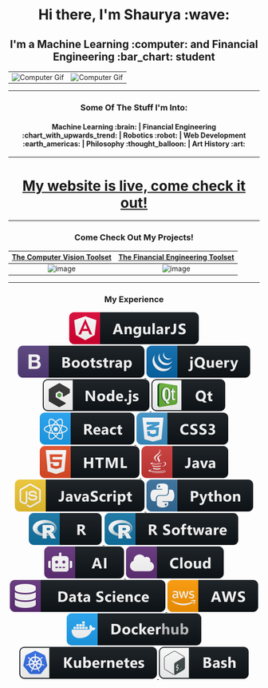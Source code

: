 <h1 align="center">Hi there, I'm Shaurya :wave:</h1>

<h2 align="center">I'm a Machine Learning :computer: and Financial Engineering :bar_chart: student</h2>
<table style="border: none">
  <tr>
    <td><img align="right" alt="Computer Gif" src="https://media.giphy.com/media/836HiJc7pgzy8iNXCn/giphy.gif"/></td>
    <td><img align="right" alt="Computer Gif" src="https://media.giphy.com/media/13HgwGsXF0aiGY/giphy.gif"/></td>
  </tr>
</table>

---
<h3 align="center">Some Of The Stuff I'm Into:</h3>
<h4 align="center">Machine Learning :brain: | Financial Engineering :chart_with_upwards_trend: | Robotics :robot: | Web Development :earth_americas: | Philosophy :thought_balloon: | Art History :art:</h4>

---

<h1 align="center"><a href="https://shaurya-chandhoke.github.io" target="_blank">My website is live, come check it out!</a></h1>

---
<h3 align="center">Come Check Out My Projects!</h3>

<div align="center">
  
| [The Computer Vision Toolset](https://github.com/users/shaurya-chandhoke/projects/2) | [The Financial Engineering Toolset](https://github.com/users/shaurya-chandhoke/projects/1) |
|:--: |:--:|
|![image](https://user-images.githubusercontent.com/38062430/120955812-3b239280-c720-11eb-8769-e2ed227ca620.png)| ![image](https://user-images.githubusercontent.com/38062430/142704409-a7ac5fdb-f43f-41b7-a534-720ba72f51e3.png)

</div>  

---


<h3 align="center">My Experience</h3>

<div>
<p align="center">
   <a href="#">
    <img src="https://github.com/MikeCodesDotNET/ColoredBadges/blob/master/svg/dev/frameworks/angular.svg" alt="Angular" style="vertical-align:top margin:6px 4px">
  </a>
  <a href="#">
    <img src="https://github.com/MikeCodesDotNET/ColoredBadges/blob/master/svg/dev/frameworks/bootstrap.svg" alt="Bootstrap" style="vertical-align:top margin:6px 4px">
  </a>
    <a href="#">
    <img src="https://github.com/MikeCodesDotNET/ColoredBadges/blob/master/svg/dev/frameworks/jquery.svg" alt="jQuery" style="vertical-align:top margin:6px 4px">
  </a>  
    <a href="#">
    <img src="https://github.com/MikeCodesDotNET/ColoredBadges/blob/master/svg/dev/frameworks/nodejs_larger.svg" alt="NodeJS" style="vertical-align:top margin:6px 4px">
  </a>  
    <a href="#">
    <img src="https://github.com/MikeCodesDotNET/ColoredBadges/blob/master/svg/dev/frameworks/qt.svg" alt="Qt" style="vertical-align:top margin:6px 4px">
  </a>  
    <a href="#">
    <img src="https://github.com/MikeCodesDotNET/ColoredBadges/blob/master/svg/dev/frameworks/react.svg" alt="React" style="vertical-align:top margin:6px 4px">
  </a>  
    <a href="#">
    <img src="https://github.com/MikeCodesDotNET/ColoredBadges/blob/master/svg/dev/languages/css3.svg" alt="CSS" style="vertical-align:top margin:6px 4px">
  </a>  
    <a href="#">
    <img src="https://github.com/MikeCodesDotNET/ColoredBadges/blob/master/svg/dev/languages/html.svg" alt="HTML" style="vertical-align:top margin:6px 4px">
  </a>  
    <a href="#">
    <img src="https://github.com/MikeCodesDotNET/ColoredBadges/blob/master/svg/dev/languages/java.svg" alt="Java" style="vertical-align:top margin:6px 4px">
  </a>  
    <a href="#">
    <img src="https://github.com/MikeCodesDotNET/ColoredBadges/blob/master/svg/dev/languages/js.svg" alt="JavaScript" style="vertical-align:top margin:6px 4px">
  </a>  
    <a href="#">
    <img src="https://github.com/MikeCodesDotNET/ColoredBadges/blob/master/svg/dev/languages/python.svg" alt="Python" style="vertical-align:top margin:6px 4px">
  </a>  
    <a href="#">
    <img src="https://github.com/MikeCodesDotNET/ColoredBadges/blob/master/svg/dev/languages/r.svg" alt="R" style="vertical-align:top margin:6px 4px">
  </a>  
    <a href="#">
    <img src="https://github.com/MikeCodesDotNET/ColoredBadges/blob/master/svg/dev/languages/rsoftware.svg" alt="RSoft" style="vertical-align:top margin:6px 4px">
  </a>  
    <a href="#">
    <img src="https://github.com/MikeCodesDotNET/ColoredBadges/blob/master/svg/dev/misc/ai.svg" alt="AI" style="vertical-align:top margin:6px 4px">
  </a>  
    <a href="#">
    <img src="https://github.com/MikeCodesDotNET/ColoredBadges/blob/master/svg/dev/misc/cloud.svg" alt="Cloud" style="vertical-align:top margin:6px 4px">
  </a>  
    <a href="#">
    <img src="https://github.com/MikeCodesDotNET/ColoredBadges/blob/master/svg/dev/misc/datascience.svg" alt="DS" style="vertical-align:top margin:6px 4px">
  </a>  
    <a href="#">
    <img src="https://github.com/MikeCodesDotNET/ColoredBadges/blob/master/svg/dev/services/aws.svg" alt="AWS" style="vertical-align:top margin:6px 4px">
  </a>  
    <a href="#">
    <img src="https://github.com/MikeCodesDotNET/ColoredBadges/blob/master/svg/dev/services/dockerhub.svg" alt="Docker" style="vertical-align:top margin:6px 4px">
  </a>  
    <a href="#">
    <img src="https://github.com/MikeCodesDotNET/ColoredBadges/blob/master/svg/dev/services/kubernetes.svg" alt="Kubernetes" style="vertical-align:top margin:6px 4px">
  </a>  
  <a href="#">
    <img src="https://github.com/MikeCodesDotNET/ColoredBadges/blob/master/svg/dev/tools/bash.svg" alt="Bash" style="vertical-align:top margin:6px 4px">
  </a>   
</p>
</div>
